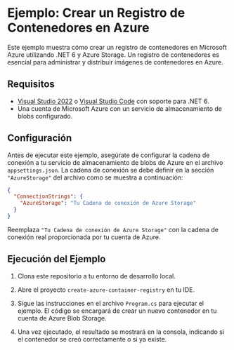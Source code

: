 # Ejemplo: Crear un Registro de Contenedores en Azure

Este ejemplo muestra cómo crear un registro de contenedores en Microsoft Azure utilizando .NET 6 y Azure Storage. Un registro de contenedores es esencial para administrar y distribuir imágenes de contenedores en Azure.

## Requisitos

- [Visual Studio 2022](https://visualstudio.microsoft.com/) o [Visual Studio Code](https://code.visualstudio.com/) con soporte para .NET 6.
- Una cuenta de Microsoft Azure con un servicio de almacenamiento de blobs configurado.

## Configuración

Antes de ejecutar este ejemplo, asegúrate de configurar la cadena de conexión a tu servicio de almacenamiento de blobs de Azure en el archivo `appsettings.json`. La cadena de conexión se debe definir en la sección `"AzureStorage"` del archivo como se muestra a continuación:

```json
{
  "ConnectionStrings": {
    "AzureStorage": "Tu Cadena de conexión de Azure Storage"
  }
}
```

Reemplaza `"Tu Cadena de conexión de Azure Storage"` con la cadena de conexión real proporcionada por tu cuenta de Azure.

## Ejecución del Ejemplo

1. Clona este repositorio a tu entorno de desarrollo local.

2. Abre el proyecto `create-azure-container-registry` en tu IDE.

3. Sigue las instrucciones en el archivo `Program.cs` para ejecutar el ejemplo. El código se encargará de crear un nuevo contenedor en tu cuenta de Azure Blob Storage.

4. Una vez ejecutado, el resultado se mostrará en la consola, indicando si el contenedor se creó correctamente o si ya existe.



